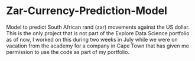 # Zar-Currency-Prediction-Model
Model to predict South African rand (zar) movements against the US dollar. This is the only project that is not part of the Explore Data Science portfolio as of now, I worked on this during two weeks in July while we were on vacation from the academy for a company in Cape Town that has given me permission to use the code as part of my portfolio.
